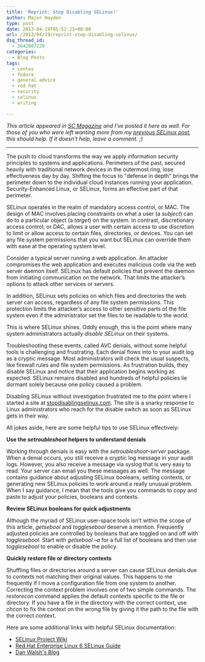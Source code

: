 ```yaml
---
title: 'Reprint: Stop Disabling SELinux!'
author: Major Hayden
type: post
date: 2013-04-19T05:52:23+00:00
url: /2013/04/19/reprint-stop-disabling-selinux/
dsq_thread_id:
  - 3642807229
categories:
  - Blog Posts
tags:
  - centos
  - fedora
  - general advice
  - red hat
  - security
  - selinux
  - writing

---
```

_This article appeared in [SC Magazine][1] and I've posted it here as well. For those of you who were left wanting more from my [previous SELinux post][2], this should help. If it doesn't help, leave a comment. ;)_

* * *

The push to cloud transforms the way we apply information security principles to systems and applications. Perimeters of the past, secured heavily with traditional network devices in the outermost ring, lose effectiveness day by day. Shifting the focus to "defense in depth" brings the perimeter down to the individual cloud instances running your application. Security-Enhanced Linux, or SELinux, forms an effective part of that perimeter.

SELinux operates in the realm of mandatory access control, or MAC. The design of MAC involves placing constraints on what a user (a _subject_) can do to a particular object (a _target_) on the system. In contrast, discretionary access control, or DAC, allows a user with certain access to use discretion to limit or allow access to certain files, directories, or devices. You can set any file system permissions that you want but SELinux can override them with ease at the operating system level.

Consider a typical server running a web application. An attacker compromises the web application and executes malicious code via the web server daemon itself. SELinux has default policies that prevent the daemon from initiating communication on the network. That limits the attacker’s options to attack other services or servers.

In addition, SELinux sets policies on which files and directories the web server can access, regardless of any file system permissions. This protection limits the attacker’s access to other sensitive parts of the file system even if the administrator set the files to be readable to the world.

This is where SELinux shines. Oddly enough, this is the point where many system administrators actually _disable SELinux_ on their systems.

Troubleshooting these events, called AVC denials, without some helpful tools is challenging and frustrating. Each denial flows into to your audit log as a cryptic message. Most administrators will check the usual suspects, like firewall rules and file system permissions. As frustration builds, they disable SELinux and notice that their application begins working as expected. SELinux remains disabled and hundreds of helpful policies lie dormant solely because one policy caused a problem.

Disabling SELinux without investigation frustrated me to the point where I started a site at [stopdisablingselinux.com][3]. The site is a snarky response to Linux administrators who reach for the disable switch as soon as SELinux gets in their way.

All jokes aside, here are some helpful tips to use SELinux effectively:

**Use the _setroubleshoot_ helpers to understand denials**

Working through denials is easy with the _setroubleshoot-server_ package. When a denial occurs, you still receive a cryptic log message in your audit logs. However, you also receive a message via syslog that is very easy to read. Your server can email you these messages as well. The message contains guidance about adjusting SELinux booleans, setting contexts, or generating new SELinux policies to work around a really unusual problem. When I say guidance, I mean that the tools give you commands to copy and paste to adjust your policies, booleans and contexts.

**Review SELinux booleans for quick adjustments**

Although the myriad of SELinux user-space tools isn’t within the scope of this article, _getsebool_ and _togglesebool_ deserve a mention. Frequently adjusted policies are controlled by booleans that are toggled on and off with _togglesebool_. Start with _getsebool –a_ for a full list of booleans and then use _togglesebool_ to enable or disable the policy.

**Quickly restore file or directory contexts**

Shuffling files or directories around a server can cause SELinux denials due to contexts not matching their original values. This happens to me frequently if I move a configuration file from one system to another. Correcting the context problem involves one of two simple commands. The _restorecon_ command applies the default contexts specific to the file or directory. If you have a file in the directory with the correct context, use _chcon_ to fix the context on the wrong file by giving it the path to the file with the correct context.

Here are some additional links with helpful SELinux documentation:

  * [SELinux Project Wiki][4]
  * [Red Hat Enterprise Linux 6 SELinux Guide][5]
  * [Dan Walsh's Blog][6]

 [1]: http://www.scmagazine.com.au/News/340475,stop-disabling-selinux.aspx
 [2]: /2013/04/15/seriously-stop-disabling-selinux/
 [3]: http://stopdisablingselinux.com
 [4]: http://selinuxproject.org/page/Main_Page
 [5]: https://access.redhat.com/site/documentation/en-US/Red_Hat_Enterprise_Linux/6/html/Security-Enhanced_Linux/
 [6]: http://danwalsh.livejournal.com/
